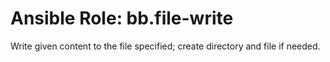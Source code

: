 # Ansible Role: bb.file-write

Write given content to the file specified; create directory and file if needed.
